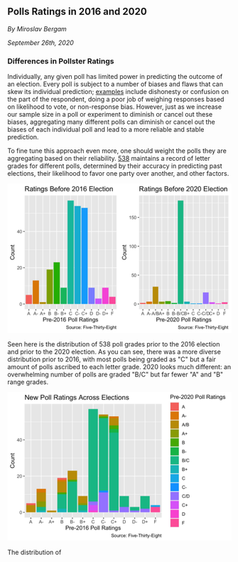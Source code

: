 ## Polls Ratings in 2016 and 2020

_By Miroslav Bergam_

_September 26th, 2020_

### Differences in Pollster Ratings 

Individually, any given poll has limited power in predicting the outcome of an election. Every poll is subject to a number of biases and flaws that can skew its individual prediction; [examples](https://hollis.harvard.edu/primo-explore/fulldisplay?docid=TN_cdi_crossref_primary_10_1038_075450a0&context=PC&vid=HVD2&search_scope=everything&tab=everything&lang=en_US) include dishonesty or confusion on the part of the respondent, doing a poor job of weighing responses based on likelihood to vote, or non-response bias. However, just as we increase our sample size in a poll or experiment to diminish or cancel out these biases, aggregating many different polls can diminish or cancel out the biases of each individual poll and lead to a more reliable and stable prediction.

To fine tune this approach even more, one should weight the polls they are aggregating based on their reliability. [538](https://projects.fivethirtyeight.com/pollster-ratings/) maintains a record of letter grades for different polls, determined by their accuracy in predicting past elections, their likelihood to favor one party over another, and other factors. 

![](../figures/poll_ratings_cowplot.jpg)

Seen here is the distribution of 538 poll grades prior to the 2016 election and prior to the 2020 election. As you can see, there was a more diverse distribution prior to 2016, with most polls being graded as "C" but a fair amount of polls ascribed to each letter grade. 2020 looks much different: an overwhelming number of polls are graded "B/C" but far fewer "A" and "B" range grades.

![](../figures/updated_poll_ratings.jpg)

The distribution of 